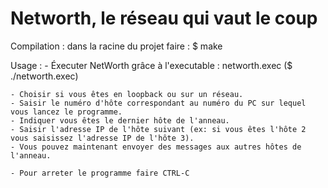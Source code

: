 # Networth, le réseau qui vaut le coup

Compilation :
	dans la racine du projet faire :
	$ make

Usage :
	- Éxecuter NetWorth grâce à l'executable : networth.exec
	($ ./networth.exec)

    - Choisir si vous êtes en loopback ou sur un réseau.
    - Saisir le numéro d'hôte correspondant au numéro du PC sur lequel vous lancez le programme.
    - Indiquer vous êtes le dernier hôte de l'anneau.
    - Saisir l'adresse IP de l'hôte suivant (ex: si vous êtes l'hôte 2 vous saisissez l'adresse IP de l'hôte 3).
    - Vous pouvez maintenant envoyer des messages aux autres hôtes de l'anneau.

	- Pour arreter le programme faire CTRL-C
